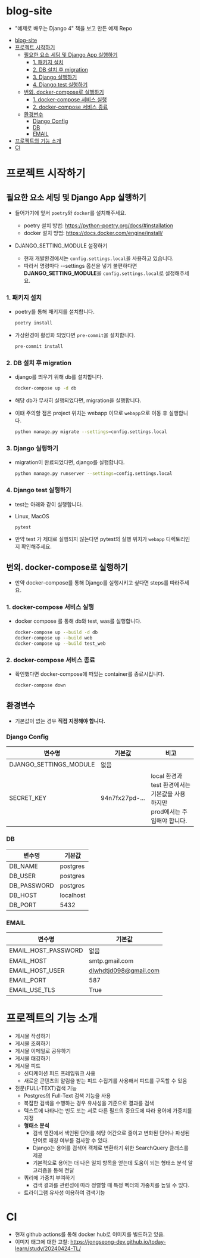 # blog-site

- "예제로 배우는 Django 4" 책을 보고 만든 예제 Repo

<!-- TOC -->

* [blog-site](#blog-site)
* [프로젝트 시작하기](#프로젝트-시작하기)
    * [필요한 요소 세팅 및 Django App 실행하기](#필요한-요소-세팅-및-django-app-실행하기)
        * [1. 패키지 설치](#1-패키지-설치)
        * [2. DB 설치 후 migration](#2-db-설치-후-migration)
        * [3. Django 실행하기](#3-django-실행하기)
        * [4. Django test 실행하기](#4-django-test-실행하기)
    * [번외. docker-compose로 실행하기](#번외-docker-compose로-실행하기)
        * [1. docker-compose 서비스 실행](#1-docker-compose-서비스-실행)
        * [2. docker-compose 서비스 종료](#2-docker-compose-서비스-종료)
    * [환경변수](#환경변수)
        * [Django Config](#django-config)
        * [DB](#db)
        * [EMAIL](#email)
* [프로젝트의 기능 소개](#프로젝트의-기능-소개)
* [CI](#ci)

<!-- TOC -->

# 프로젝트 시작하기

## 필요한 요소 세팅 및 Django App 실행하기

- 들어가기에 앞서 `poetry`와 `docker`를 설치해주세요.
    - poetry 설치 방법: https://python-poetry.org/docs/#installation
    - docker 설치 방법: https://docs.docker.com/engine/install/

- DJANGO_SETTING_MODULE 설정하기
    - 현재 개발환경에서는 `config.settings.local`을 사용하고 있습니다.
    - 따라서 명령마다 --settings 옵션을 넣기 불편하다면 **DJANGO_SETTING_MODULE**을 `config.settings.local`로 설정해주세요.

### 1. 패키지 설치

- poetry를 통해 패키지를 설치합니다.

  ```bash
  poetry install
  ```

- 가상환경이 활성화 되었다면 `pre-commit`을 설치합니다.

  ```bash
  pre-commit install
  ```

### 2. DB 설치 후 migration

- django를 띄우기 위해 db를 설치합니다.
  ```bash
  docker-compose up -d db
  ```

- 해당 db가 무사히 실행되었다면, migration을 실행합니다.
- 이떄 주의할 점은 project 위치는 webapp 이므로 `webapp`으로 이동 후 실행합니다.
  ```bash 
  python manage.py migrate --settings=config.settings.local
  ```

### 3. Django 실행하기

- migration이 완료되었다면, django를 실행합니다.

  ```bash
  python manage.py runserver --settings=config.settings.local
  ```

### 4. Django test 실행하기

- test는 아래와 같이 실행합니다.

- Linux, MacOS
  ```bash
  pytest
  ```

- 만약 test 가 제대로 실행되지 않는다면 pytest의 실행 위치가 `webapp` 디렉토리인지 확인해주세요.

## 번외. docker-compose로 실행하기

- 만약 docker-compose를 통해 Django를 실행시키고 싶다면 steps를 따라주세요.

### 1. docker-compose 서비스 실행

- docker compose 를 통해 db와 test, was를 실행합니다.

  ```bash
  docker-compose up --build -d db
  docker-compose up --build web 
  docker-compose up --build test_web 
  ```

### 2. docker-compose 서비스 종료

- 확인했다면 docker-compose에 떠있는 container를 종료시킵니다.

  ```bash
  docker-compose down
  ```

## 환경변수

- 기본값이 없는 경우 **직접 지정해야 합니다.**

### Django Config

| 변수명                    | 기본값            | 비고                                                      |
|------------------------|----------------|---------------------------------------------------------| 
| DJANGO_SETTINGS_MODULE | 없음             |                                                         |
| SECRET_KEY             | 94n7fx27pd-... | local 환경과 test 환경에서는 기본값을 사용하지만 <br/> prod에서는 주입해야 합니다. |

### DB

| 변수명         | 기본값       |
|-------------|-----------|
| DB_NAME     | postgres  |
| DB_USER     | postgres  |
| DB_PASSWORD | postgres  |
| DB_HOST     | localhost |
| DB_PORT     | 5432      |

### EMAIL

| 변수명                 | 기본값                   |
|---------------------|-----------------------|
| EMAIL_HOST_PASSWORD | 없음                    |
| EMAIL_HOST          | smtp.gmail.com        |
| EMAIL_HOST_USER     | dlwhdtjd098@gmail.com |
| EMAIL_PORT          | 587                   |
| EMAIL_USE_TLS       | True                  |

# 프로젝트의 기능 소개

- 게시물 작성하기
- 게시물 조회하기
- 게시물 이메일로 공유하기
- 게시물 태깅하기
- 게시물 피드
    - 신디케이션 피드 프레임워크 사용
    - 새로운 콘텐츠의 알림을 받는 피드 수집기를 사용해서 피드를 구독할 수 있음
- 전문(FULL-TEXT)검색 기능
    - Postgres의 Full-Text 검색 기능을 사용
    - 복잡한 검색을 수행하는 경우 유사성을 기준으로 결과를 검색
    - 텍스트에 나타나는 빈도 또는 서로 다른 필드의 중요도에 따라 용어에 가중치를 지정
    - **형태소 분석**
        - 검색 엔진에서 색인된 단어를 해당 어간으로 줄이고 변화된 단어나 파생된 단어로 매칭 여부를 검사할 수 있다.
        - Django는 용어를 검색어 객체로 변환하기 위한 SearchQuery 클래스를 제공
        - 기본적으로 용어는 더 나은 일치 항목을 얻는데 도움이 되는 형태소 분석 알고리즘을 통해 전달
    - 쿼리에 가중치 부여하기
        - 검색 결과를 관련성에 따라 정렬할 때 특정 벡터의 가중치를 높일 수 있다.
    - 트라이그램 유사성 이용하여 검색기능

# CI

- 현재 github actions를 통해 docker hub로 이미지를 빌드하고 있음.
- 이미지 태그에 대한 고찰: https://jongseong-dev.github.io/today-learn/study/20240424-TL/
